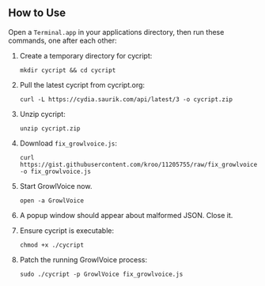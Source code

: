 ## How to Use ##

Open a `Terminal.app` in your applications directory, then run these commands, one after each other:

1. Create a temporary directory for cycript:
   ```
   mkdir cycript && cd cycript
   ```

2. Pull the latest cycript from cycript.org:
   ```
   curl -L https://cydia.saurik.com/api/latest/3 -o cycript.zip
   ```

3. Unzip cycript:
   ```
   unzip cycript.zip
   ```
4. Download `fix_growlvoice.js`:
   ```
   curl https://gist.githubusercontent.com/kroo/11205755/raw/fix_growlvoice.js -o fix_growlvoice.js
   ```
5. Start GrowlVoice now.
   ```
   open -a GrowlVoice
   ```
6. A popup window should appear about malformed JSON.  Close it.
7. Ensure cycript is executable:
   ```
   chmod +x ./cycript
   ```
8. Patch the running GrowlVoice process:
   ```
   sudo ./cycript -p GrowlVoice fix_growlvoice.js
   ```